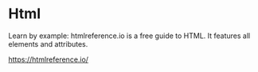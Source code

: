 # Html

Learn by example: htmlreference.io is a free guide to HTML. It features all elements and attributes. 

https://htmlreference.io/


